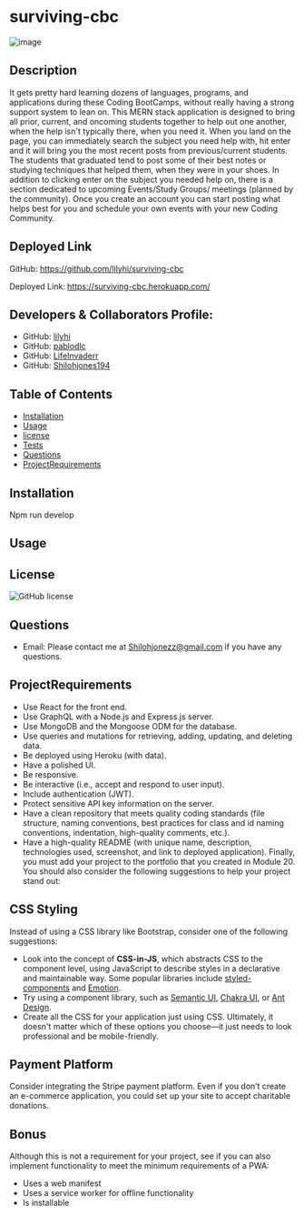 # surviving-cbc

![image](https://user-images.githubusercontent.com/76697212/130181514-03592bf2-4f87-4b71-9c03-084cb6c9cdb1.png)


## Description

It gets pretty hard learning dozens of languages, programs, and applications during these Coding BootCamps, without really having a strong support system to lean on.
This MERN stack application is designed to bring all prior, current, and oncoming students together to help out one another, when the help isn't typically there, when you need it. 
When you land on the page, you can immediately search the subject you need help with, hit enter and it will bring you the most recent posts from previous/current students. The students that graduated tend to post some of their best notes or studying techniques that helped them, when they were in your shoes. In addition to clicking enter on the subject you needed help on, there is a section dedicated to upcoming Events/Study Groups/ meetings (planned by the community). Once you create an account you can start posting what helps best for you and schedule your own events with your new Coding Community.



## Deployed Link


GitHub: 		https://github.com/lilyhi/surviving-cbc

Deployed Link: 	https://surviving-cbc.herokuapp.com/


## Developers & Collaborators Profile:
* GitHub: [lilyhi](https://github.com/lilyhi)
* GitHub: [pablodlc](https://github.com/pablodlc)
* GitHub: [LifeInvaderr](https://github.com/LifeInvaderr)
* GitHub: [Shilohjones194](https://github.com/Shilohjones194)

## Table of Contents
* [Installation](#installation)
* [Usage](#usage)
* [license](#license)
* [Tests](#tests)
* [Questions](#questions)
* [ProjectRequirements](#ProjectRequirements)
## Installation
Npm run develop

## Usage

## License
![GitHub license](https://img.shields.io/badge/license-MIT-blue.svg)

## Questions
* Email: Please contact me at [Shilohjonezz@gmail.com](mailto:Shilohjonezz@gmail.com) if you have any questions.
## ProjectRequirements
* Use React for the front end.
* Use GraphQL with a Node.js and Express.js server.
* Use MongoDB and the Mongoose ODM for the database.
* Use queries and mutations for retrieving, adding, updating, and deleting data.
* Be deployed using Heroku (with data).
* Have a polished UI.
* Be responsive.
* Be interactive (i.e., accept and respond to user input).
* Include authentication (JWT).
* Protect sensitive API key information on the server.
* Have a clean repository that meets quality coding standards (file structure, naming conventions, best practices for class and id naming conventions, indentation, high-quality comments, etc.).
* Have a high-quality README (with unique name, description, technologies used, screenshot, and link to deployed application).
Finally, you must add your project to the portfolio that you created in Module 20.
You should also consider the following suggestions to help your project stand out:
## CSS Styling
Instead of using a CSS library like Bootstrap, consider one of the following suggestions:
* Look into the concept of **CSS-in-JS**, which abstracts CSS to the component level, using JavaScript to describe styles in a declarative and maintainable way. Some popular libraries include [styled-components](https://styled-components.com/) and [Emotion](https://emotion.sh/docs/introduction).
* Try using a component library, such as [Semantic UI](https://semantic-ui.com/), [Chakra UI](https://chakra-ui.com/), or [Ant Design](https://ant.design/).
* Create all the CSS for your application just using CSS.
Ultimately, it doesn't matter which of these options you choose&mdash;it just needs to look professional and be mobile-friendly.
## Payment Platform
Consider integrating the Stripe payment platform. Even if you don’t create an e-commerce application, you could set up your site to accept charitable donations.
## Bonus
Although this is not a requirement for your project, see if you can also implement functionality to meet the minimum requirements of a PWA:
* Uses a web manifest
* Uses a service worker for offline functionality
* Is installable
